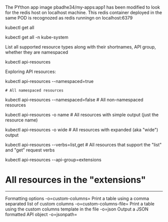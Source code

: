 The PYthon app image pbadhe34/my-apps:app1 has been modified to 
look for the redis host on localhost machine.
This redis container deployed in the same POD is recognozed as redis runningn on localhost:6379 



kubectl get all


kubectl get all -n kube-system

List all supported resource types along with their shortnames, API group, whether they are namespaced

kubectl api-resources

Exploring API resources:

kubectl api-resources --namespaced=true 
 
    # All namespaced resources
kubectl api-resources --namespaced=false
     # All non-namespaced resources

kubectl api-resources -o name                # All resources with simple output (just the resource name)

kubectl api-resources -o wide                # All resources with expanded (aka "wide") output

kubectl api-resources --verbs=list,get       # All resources that support the "list" and "get" request verbs

kubectl api-resources --api-group=extensions 

# All resources in the "extensions" 


************************
Formatting options
-o=custom-columns=<spec>	Print a table using a comma separated list of custom columns
-o=custom-columns-file=<filename>	Print a table using the custom columns template in the <filename> file
-o=json	Output a JSON formatted API object
-o=jsonpath=<template>	Print the fields defined in a jsonpath expression
-o=jsonpath-file=<filename>	Print the fields defined by the jsonpath expression in the <filename> file
-o=name	Print only the resource name and nothing else
-o=wide	Output in the plain-text format with any additional information, and for pods, the node name is included
-o=yaml	Output a YAML formatted API object
Kubectl output verbosity and debugging

*******************
kubectl create  -f hostNetwork-Py.yml

kubectl create  -f hostPort-Py1.yml

kubectl create  -f hostPort-Py2.yml

kubectl create  -f  hostPort-Linked-Py3.yml

sudo kubectl create  -f  SharedVolume-Containers.yml




